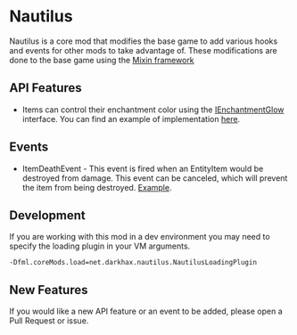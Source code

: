 # Nautilus
Nautilus is a core mod that modifies the base game to add various hooks and events for other mods to take advantage of. These modifications are done to the base game using the [Mixin framework](https://github.com/SpongePowered/Mixin)

## API Features

- Items can control their enchantment color using the [IEnchantmentGlow](https://github.com/Darkhax-Minecraft/Nautilus/blob/master/src/main/java/net/darkhax/nautilus/client/item/IEnchantmentGlow.java) interface. You can find an example of implementation [here](https://github.com/Darkhax-Minecraft/Nautilus/blob/master/src/test/java/net/darkhax/nautilus/test/item/ItemGlowArmor.java).

## Events

- ItemDeathEvent - This event is fired when an EntityItem would be destroyed from damage. This event can be canceled, which will prevent the item from being destroyed. [Example](https://github.com/Darkhax-Minecraft/Nautilus/blob/31720d7976a4a9038daaab33d1a8e0b3c90939fe/src/test/java/net/darkhax/nautilus/test/NautilusTest.java#L28-L46).

## Development

If you are working with this mod in a dev environment you may need to specify the loading plugin in your VM arguments.
```
-Dfml.coreMods.load=net.darkhax.nautilus.NautilusLoadingPlugin
```

## New Features

If you would like a new API feature or an event to be added, please open a Pull Request or issue. 